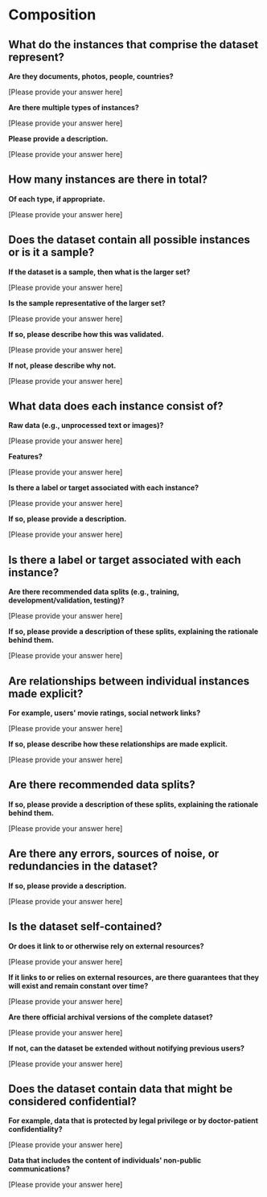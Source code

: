 # Composition

## What do the instances that comprise the dataset represent?

**Are they documents, photos, people, countries?**

[Please provide your answer here]

**Are there multiple types of instances?**

[Please provide your answer here]

**Please provide a description.**

[Please provide your answer here]

## How many instances are there in total?

**Of each type, if appropriate.**

[Please provide your answer here]

## Does the dataset contain all possible instances or is it a sample?

**If the dataset is a sample, then what is the larger set?**

[Please provide your answer here]

**Is the sample representative of the larger set?**

[Please provide your answer here]

**If so, please describe how this was validated.**

[Please provide your answer here]

**If not, please describe why not.**

[Please provide your answer here]

## What data does each instance consist of?

**Raw data (e.g., unprocessed text or images)?**

[Please provide your answer here]

**Features?**

[Please provide your answer here]

**Is there a label or target associated with each instance?**

[Please provide your answer here]

**If so, please provide a description.**

[Please provide your answer here]

## Is there a label or target associated with each instance?

**Are there recommended data splits (e.g., training, development/validation, testing)?**

[Please provide your answer here]

**If so, please provide a description of these splits, explaining the rationale behind them.**

[Please provide your answer here]

## Are relationships between individual instances made explicit?

**For example, users' movie ratings, social network links?**

[Please provide your answer here]

**If so, please describe how these relationships are made explicit.**

[Please provide your answer here]

## Are there recommended data splits?

**If so, please provide a description of these splits, explaining the rationale behind them.**

[Please provide your answer here]

## Are there any errors, sources of noise, or redundancies in the dataset?

**If so, please provide a description.**

[Please provide your answer here]

## Is the dataset self-contained?

**Or does it link to or otherwise rely on external resources?**

[Please provide your answer here]

**If it links to or relies on external resources, are there guarantees that they will exist and remain constant over time?**

[Please provide your answer here]

**Are there official archival versions of the complete dataset?**

[Please provide your answer here]

**If not, can the dataset be extended without notifying previous users?**

[Please provide your answer here]

## Does the dataset contain data that might be considered confidential?

**For example, data that is protected by legal privilege or by doctor-patient confidentiality?**

[Please provide your answer here]

**Data that includes the content of individuals' non-public communications?**

[Please provide your answer here]